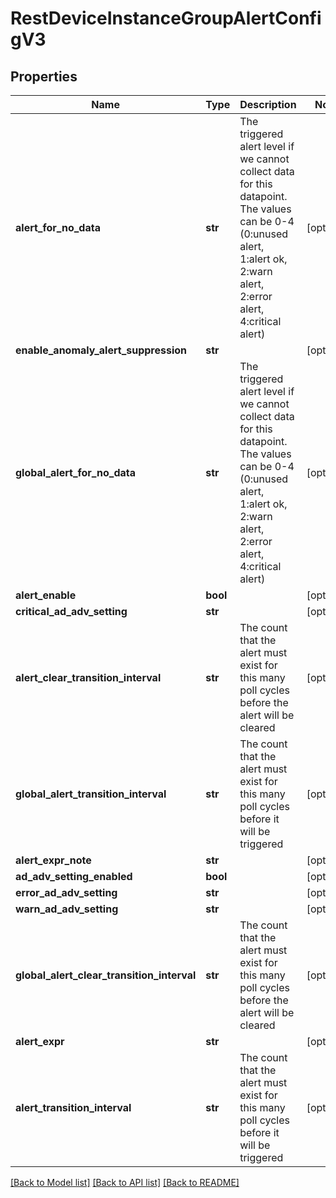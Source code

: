 # RestDeviceInstanceGroupAlertConfigV3

## Properties
Name | Type | Description | Notes
------------ | ------------- | ------------- | -------------
**alert_for_no_data** | **str** | The triggered alert level if we cannot collect data for this datapoint. The values can be 0-4 (0:unused alert, 1:alert ok, 2:warn alert, 2:error alert, 4:critical alert) | [optional] 
**enable_anomaly_alert_suppression** | **str** |  | [optional] 
**global_alert_for_no_data** | **str** | The triggered alert level if we cannot collect data for this datapoint. The values can be 0-4 (0:unused alert, 1:alert ok, 2:warn alert, 2:error alert, 4:critical alert) | [optional] 
**alert_enable** | **bool** |  | [optional] 
**critical_ad_adv_setting** | **str** |  | [optional] 
**alert_clear_transition_interval** | **str** | The count that the alert must exist for this many poll cycles before the alert will be cleared | [optional] 
**global_alert_transition_interval** | **str** | The count that the alert must exist for this many poll cycles before it will be triggered | [optional] 
**alert_expr_note** | **str** |  | [optional] 
**ad_adv_setting_enabled** | **bool** |  | [optional] 
**error_ad_adv_setting** | **str** |  | [optional] 
**warn_ad_adv_setting** | **str** |  | [optional] 
**global_alert_clear_transition_interval** | **str** | The count that the alert must exist for this many poll cycles before the alert will be cleared | [optional] 
**alert_expr** | **str** |  | [optional] 
**alert_transition_interval** | **str** | The count that the alert must exist for this many poll cycles before it will be triggered | [optional] 

[[Back to Model list]](../README.md#documentation-for-models) [[Back to API list]](../README.md#documentation-for-api-endpoints) [[Back to README]](../README.md)


